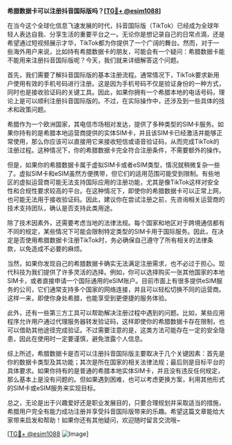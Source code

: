 **希腊数据卡可以注册抖音国际版吗？[[TG💪+ @esim1088](https://t.me/s/esim1088)]**

在当今这个全球化信息飞速发展的时代，抖音国际版（TikTok）已经成为全球年轻人表达自我、分享生活的重要平台之一。无论你是想记录自己的日常点滴，还是希望通过短视频展示才华，TikTok都为你提供了一个广阔的舞台。然而，对于一些海外用户来说，比如持有希腊数据卡的朋友，可能会有一个疑问：希腊数据卡能不能用来注册抖音国际版呢？今天，我们就来详细解答这个问题。

首先，我们需要了解抖音国际版的基本注册流程。通常情况下，TikTok要求新用户使用有效的手机号码进行注册。这是因为手机号码不仅是验证身份的一种方式，同时也是接收验证码的关键工具。因此，如果你拥有一个希腊本地的电话号码，理论上是可以顺利注册抖音国际版的。不过，在实际操作中，还涉及到一些具体的技术和政策问题。

希腊作为一个欧洲国家，其电信市场相对发达，提供了多种类型的SIM卡服务。如果你持有的是希腊本地运营商提供的实体SIM卡，并且该SIM卡已经激活并能够正常使用，那么你应该可以直接用它来接收短信或语音验证码，从而完成TikTok的注册过程。这种情况下，你的希腊数据卡完全符合注册条件，不需要额外的操作。

但是，如果你的希腊数据卡属于虚拟SIM卡或者eSIM类型，情况就稍微复杂一些了。虚拟SIM卡和eSIM虽然方便携带，但它们的适用范围可能受到限制。有些地区的虚拟运营商可能无法支持国际应用的注册功能，尤其是像TikTok这样对安全性和合规性要求较高的平台。在这种情况下，即使你的希腊数据卡可以正常上网，也可能无法用于接收验证码。因此，建议你在尝试注册之前，先咨询相关运营商的技术支持团队，确认是否支持此类用途。

除了技术因素外，还需要考虑当地的法律法规。每个国家和地区对于跨境通信都有不同的规定，某些情况下可能会限制特定类型的SIM卡用于国际服务。因此，在决定是否使用希腊数据卡注册TikTok时，务必确保自己遵守了所有相关的法律条款，以免造成不必要的麻烦。

当然，如果你发现自己的希腊数据卡确实无法满足注册需求，也不必过于担心。现代科技为我们提供了许多灵活的选择。例如，你可以选择购买一张其他国家的本地SIM卡，或者直接申请一个国际通用的eSIM账户。目前市面上有很多提供eSIM服务的公司，它们通常支持多个国家的网络连接，并且可以轻松切换不同的运营商。这样一来，即使你身处希腊，也能享受到更便捷的服务体验。

此外，还有一些第三方工具可以帮助解决注册过程中遇到的问题。比如，某些应用程序允许用户通过代理服务器转发验证码，这样即使你的希腊数据卡存在限制，也可以借助其他途径完成验证。不过需要注意的是，这类方法可能存在一定的安全隐患，因此在使用时一定要谨慎，避免泄露个人信息。

综上所述，希腊数据卡是否可以注册抖音国际版主要取决于几个关键因素：首先是你的数据卡类型及其功能；其次是所在国家的相关法律法规；最后则是目标平台的具体要求。如果你持有的是普通的希腊本地实体SIM卡，并且没有违反任何规定，那么基本上是没有问题的。但如果遇到困难，也可以考虑更换方案，利用其他形式的SIM卡或eSIM服务来实现目标。

总之，无论是出于兴趣爱好还是职业发展目的，只要合理规划并采取适当的措施，希腊用户完全有能力成功注册并享受抖音国际版带来的乐趣。希望这篇文章能给大家带来启发和帮助！如果你还有其他疑问，欢迎随时留言交流哦~

[[TG💪+ @esim1088](https://t.me/s/esim1088) ![Image](https://i.postimg.cc/4NQfJmqS/Snipaste-2025-05-13-00-14-12.png)]